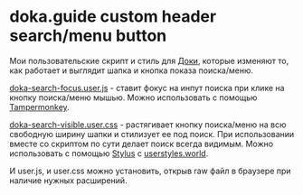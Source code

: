 # doka.guide custom header search/menu button 

Мои пользовательские скрипт и стиль для [Доки](https://doka.guide/), которые изменяют то, как работает и выглядит шапка и кнопка показа поиска/меню.

[doka-search-focus.user.js](https://github.com/Vallek/vallek-doka-search/raw/refs/heads/master/doka-search-focus.user.js) - ставит фокус на инпут поиска при клике на кнопку поиска/меню мышью. Можно использовать с помощью [Tampermonkey](https://www.tampermonkey.net/).

[doka-search-visible.user.css](https://github.com/Vallek/vallek-doka-search/raw/refs/heads/master/doka-search-visible.user.css) - растягивает кнопку поиска/меню на всю свободную ширину шапки и стилизует ее под поиск. При использовании вместе со скриптом по сути делает поиск всегда видимым. Можно использовать с помощью [Stylus](https://add0n.com/stylus.html) с [userstyles.world](https://userstyles.world/style/19187/doka-guide-header-searchmenu-button-width).

И user.js, и user.css можно установить, открыв raw файл в браузере при наличие нужных расширений.